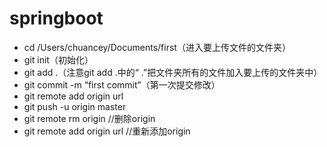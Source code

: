 # springboot
* cd /Users/chuancey/Documents/first（进入要上传文件的文件夹） 
* git init（初始化） 
* git add .（注意git add .中的“ .”把文件夹所有的文件加入要上传的文件夹中） 
* git commit -m “first commit”（第一次提交修改） 
* git remote add origin url
* git push -u origin master
* git remote rm origin   //删除origin
* git remote add origin url   //重新添加origin
